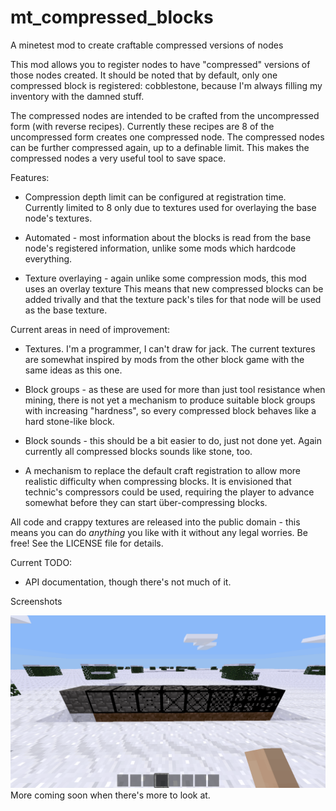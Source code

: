 # mt\_compressed\_blocks
A minetest mod to create craftable compressed versions of nodes

This mod allows you to register nodes to have "compressed" versions of those nodes created.
It should be noted that by default, only one compressed block is registered:
cobblestone, because I'm always filling my inventory with the damned stuff.

The compressed nodes are intended to be crafted from the uncompressed form (with reverse recipes).
Currently these recipes are 8 of the uncompressed form creates one compressed node.
The compressed nodes can be further compressed again, up to a definable limit.
This makes the compressed nodes a very useful tool to save space.

Features:

* Compression depth limit can be configured at registration time.
Currently limited to 8 only due to textures used for overlaying the base node's textures.

* Automated - most information about the blocks is read from the base node's registered information,
unlike some mods which hardcode everything.

* Texture overlaying - again unlike some compression mods, this mod uses an overlay texture
This means that new compressed blocks can be added trivally and that the texture pack's tiles for that node will be used as the base texture.

Current areas in need of improvement:

* Textures. I'm a programmer, I can't draw for jack.
The current textures are somewhat inspired by mods from the other block game with the same ideas as this one.

* Block groups - as these are used for more than just tool resistance when mining,
there is not yet a mechanism to produce suitable block groups with increasing "hardness",
so every compressed block behaves like a hard stone-like block.

* Block sounds - this should be a bit easier to do, just not done yet.
Again currently all compressed blocks sounds like stone, too.

* A mechanism to replace the default craft registration to allow more realistic difficulty when compressing blocks.
It is envisioned that technic's compressors could be used, requiring the player to advance somewhat before they can start über-compressing blocks.

All code and crappy textures are released into the public domain -
this means you can do *anything* you like with it without any legal worries. Be free!
See the LICENSE file for details.

Current TODO:

* API documentation, though there's not much of it.

Screenshots

![cobble 01](screenshots/ss_compressed_cobble_01.png)
More coming soon when there's more to look at.